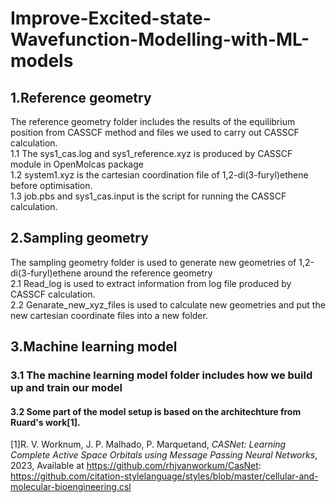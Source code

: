 # Improve-Excited-state-Wavefunction-Modelling-with-ML-models

## 1.Reference geometry
  The reference geometry folder includes the results of the equilibrium position from CASSCF method and files we used to carry out CASSCF calculation.  
  1.1 The sys1_cas.log and sys1_reference.xyz is produced by CASSCF module in OpenMolcas package  
  1.2 system1.xyz is the cartesian coordination file of 1,2-di(3-furyl)ethene before optimisation.  
  1.3 job.pbs and sys1_cas.input is the script for running the CASSCF calculation.  
   
## 2.Sampling geometry
 The sampling geometry folder is used to generate new geometries of 1,2-di(3-furyl)ethene around the reference geometry  
  2.1 Read_log is used to extract information from log file produced by CASSCF calculation.  
  2.2 Genarate_new_xyz_files is used to calculate new geometries and put the new cartesian coordinate files into a new folder.  
## 3.Machine learning model
  ### 3.1 The machine learning model folder includes how we build up and train our model  
  #### 3.2 Some part of the model setup is based on the architechture from Ruard's work[1].  



[1]R. V. Worknum, J. P. Malhado, P. Marquetand, *CASNet: Learning Complete Active Space Orbitals using Message Passing Neural Networks*, 2023, Available at https://github.com/rhjvanworkum/CasNet: https://github.com/citation-stylelanguage/styles/blob/master/cellular-and-molecular-bioengineering.csl
   
